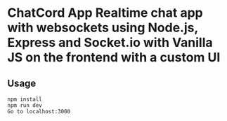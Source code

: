 # ChatCord App Realtime chat app with websockets using Node.js, Express and Socket.io with Vanilla JS on the frontend with a custom UI

## Usage 
``` 
npm install 
npm run dev  
Go to localhost:3000 
```  
